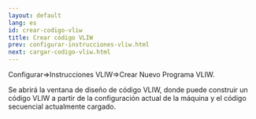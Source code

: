 ```yaml
---
layout: default
lang: es
id: crear-codigo-vliw
title: Crear código VLIW
prev: configurar-instrucciones-vliw.html
next: cargar-codigo-vliw.html
---
```


Configurar=>Instrucciones VLIW=>Crear Nuevo Programa VLIW.

Se abrirá la ventana de diseño de código VLIW, donde puede construir un código VLIW a partir de la configuración actual de la máquina y el código secuencial actualmente cargado.


